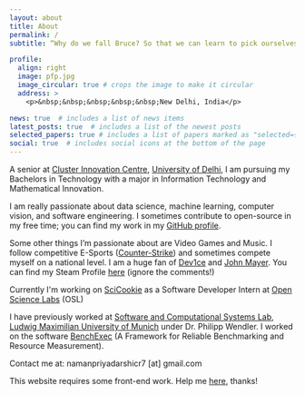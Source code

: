 ```yaml
---
layout: about
title: About
permalink: /
subtitle: “Why do we fall Bruce? So that we can learn to pick ourselves up.”

profile:
  align: right
  image: pfp.jpg
  image_circular: true # crops the image to make it circular
  address: >
    <p>&nbsp;&nbsp;&nbsp;&nbsp;&nbsp;New Delhi, India</p>

news: true  # includes a list of news items
latest_posts: true  # includes a list of the newest posts
selected_papers: true # includes a list of papers marked as "selected={true}"
social: true  # includes social icons at the bottom of the page
---
```


A senior at [Cluster Innovation Centre](https://cic.du.ac.in/), [University of Delhi](https://www.du.ac.in/), I am pursuing my Bachelors in Technology with a major in Information Technology and Mathematical Innovation.

I am really passionate about data science, machine learning, computer vision, and software engineering. I sometimes contribute to open-source in my free time; you can find my work in my [GitHub profile](https://github.com/Naman-Priyadarshi).

Some other things I’m passionate about are Video Games and Music. I follow competitive E-Sports ([Counter-Strike](https://blog.counter-strike.net/)) and sometimes compete myself on a national level. I am a huge fan of [Dev1ce](https://www.hltv.org/player/7592/device) and [John Mayer](https://en.wikipedia.org/wiki/John_Mayer). You can find my Steam Profile [here](https://steamcommunity.com/id/EaZy_Steam) (ignore the comments!)

Currently I'm working on [SciCookie](https://github.com/osl-incubator/scicookie) as a Software Developer Intern at [Open Science Labs](https://opensciencelabs.org) (OSL)

I have previously worked at [Software and Computational Systems Lab](https://www.sosy-lab.org/), [Ludwig Maximilian University of Munich](https://www.lmu.de/de/index.html) under Dr. Philipp Wendler. I worked on the software [BenchExec](https://github.com/sosy-lab/benchexec) (A Framework for Reliable Benchmarking and Resource
Measurement).

Contact me at: namanpriyadarshicr7 [at] gmail.com

This website requires some front-end work. Help me [here](https://github.com/Naman-Priyadarshi/Naman-Priyadarshi.github.io), thanks!